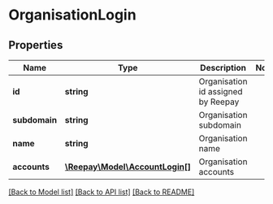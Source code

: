 # OrganisationLogin

## Properties
Name | Type | Description | Notes
------------ | ------------- | ------------- | -------------
**id** | **string** | Organisation id assigned by Reepay |
**subdomain** | **string** | Organisation subdomain |
**name** | **string** | Organisation name |
**accounts** | [**\Reepay\Model\AccountLogin[]**](AccountLogin.md) | Organisation accounts |

[[Back to Model list]](../../README.md#documentation-for-models) [[Back to API list]](../../README.md#documentation-for-api-endpoints) [[Back to README]](../../README.md)


